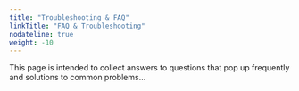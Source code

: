 ```yaml
---
title: "Troubleshooting & FAQ"
linkTitle: "FAQ & Troubleshooting"
nodateline: true
weight: -10
---
```


This page is intended to collect answers to questions that pop up frequently and
solutions to common problems...
